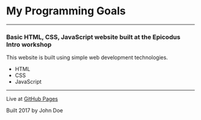 # My Programming Goals

<hr>

### Basic HTML, CSS, JavaScript website built at the Epicodus Intro workshop

This website is built using simple web development technologies.

* HTML
* CSS
* JavaScript

<hr>

Live at [GitHub Pages](https://jtf86.github.io/workshop/)

Built 2017 by John Doe

